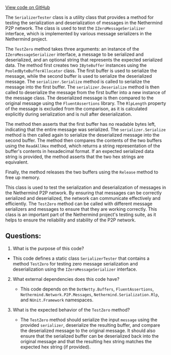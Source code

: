 [View code on GitHub](https://github.com/nethermindeth/nethermind/Nethermind.Network.Test/P2P/SerializerTester.cs)

The `SerializerTester` class is a utility class that provides a method for testing the serialization and deserialization of messages in the Nethermind P2P network. The class is used to test the `IZeroMessageSerializer` interface, which is implemented by various message serializers in the Nethermind project.

The `TestZero` method takes three arguments: an instance of the `IZeroMessageSerializer` interface, a message to be serialized and deserialized, and an optional string that represents the expected serialized data. The method first creates two `IByteBuffer` instances using the `PooledByteBufferAllocator` class. The first buffer is used to serialize the message, while the second buffer is used to serialize the deserialized message. The `serializer.Serialize` method is called to serialize the message into the first buffer. The `serializer.Deserialize` method is then called to deserialize the message from the first buffer into a new instance of the message class. The deserialized message is then compared to the original message using the `FluentAssertions` library. The `RlpLength` property of the message is excluded from the comparison, as it is calculated explicitly during serialization and is null after deserialization.

The method then asserts that the first buffer has no readable bytes left, indicating that the entire message was serialized. The `serializer.Serialize` method is then called again to serialize the deserialized message into the second buffer. The method then compares the contents of the two buffers using the `ReadAllHex` method, which returns a string representation of the buffer's contents in hexadecimal format. If an expected serialized data string is provided, the method asserts that the two hex strings are equivalent.

Finally, the method releases the two buffers using the `Release` method to free up memory.

This class is used to test the serialization and deserialization of messages in the Nethermind P2P network. By ensuring that messages can be correctly serialized and deserialized, the network can communicate effectively and efficiently. The `TestZero` method can be called with different message serializers and messages to ensure that they are working correctly. This class is an important part of the Nethermind project's testing suite, as it helps to ensure the reliability and stability of the P2P network.
## Questions: 
 1. What is the purpose of this code?
   - This code defines a static class `SerializerTester` that contains a method `TestZero` for testing zero message serialization and deserialization using the `IZeroMessageSerializer` interface.

2. What external dependencies does this code have?
   - This code depends on the `DotNetty.Buffers`, `FluentAssertions`, `Nethermind.Network.P2P.Messages`, `Nethermind.Serialization.Rlp`, and `NUnit.Framework` namespaces.

3. What is the expected behavior of the `TestZero` method?
   - The `TestZero` method should serialize the input `message` using the provided `serializer`, deserialize the resulting buffer, and compare the deserialized message to the original message. It should also ensure that the serialized buffer can be deserialized back into the original message and that the resulting hex string matches the expected hex string (if provided).